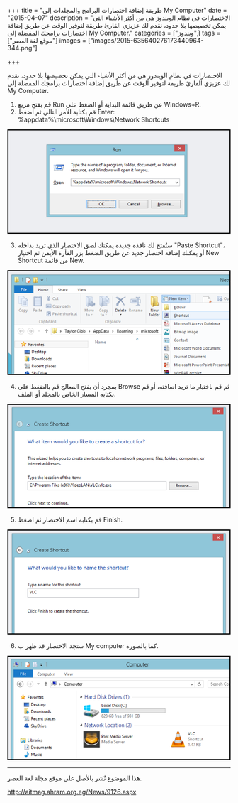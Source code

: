 +++
title = "طريقة إضافة اختصارات البرامج والمجلدات إلى My Computer"
date = "2015-04-07"
description = "الاختصارات في نظام الويندوز هي من أكثر الأشياء التي يمكن تخصيصها بلا حدود، نقدم لك عزيزي القارئ طريقة لتوفير الوقت عن طريق إضافة اختصارات برامجك المفضلة إلى My Computer."
categories = ["ويندوز",]
tags = ["موقع لغة العصر"]
images = ["images/2015-635640276173440964-344.png"]

+++

الاختصارات في نظام الويندوز هي من أكثر الأشياء التي يمكن تخصيصها بلا حدود، نقدم لك عزيزي القارئ طريقة لتوفير الوقت عن طريق إضافة اختصارات برامجك المفضلة إلى My Computer.

1. قم بفتح مربع Run عن طريق قائمة البداية أو الضغط على Windows+R.
2. قم بكتابة الأمر التالي ثم اضغط Enter:
%appdata%\microsoft\Windows\Network Shortcuts

![1](images/2015-635640276173440964-344.png)

3. ستُفتح لك نافذة جديدة يمكنك لصق الاختصار الذي تريد بداخله "Paste Shortcut"، أو يمكنك إضافة اختصار جديد عن طريق الضغط بزر الفأرة الأيمن ثم اختيار New Shortcut من قائمة New.

![2](images/2015-635640276355785881-578.png)

4. بمجرد أن يفتح المعالج قم بالضغط على Browse ثم قم باختيار ما تريد اضافته، أو قم بكتابه المسار الخاص بالمجلد أو الملف.

![3](images/2015-635640276592974899-297.png)

5. قم بكتابه اسم الاختصار ثم اضغط Finish.

![4](images/2015-635640276744694620-469.png)

6. ستجد الاختصار قد ظهر ب My computer كما بالصورة.

![5](images/2015-635640276939227115-922.png)

---
هذا الموضوع نٌشر باﻷصل على موقع مجلة لغة العصر.

http://aitmag.ahram.org.eg/News/9126.aspx